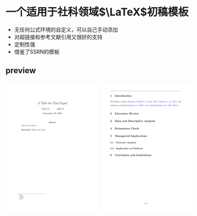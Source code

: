 # 一个适用于社科领域$\LaTeX$初稿模板

+ 无任何公式环境的自定义，可以自己手动添加
+ 对超链接和参考文献引用又很好的支持
+ 定制性强
+ 借鉴了SSRN的模板

## preview
![预览](https://raw.githubusercontent.com/xuestrange/picGoUploader/main/img/202209291142079.png)
